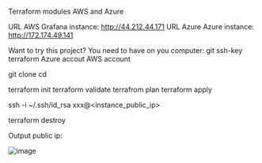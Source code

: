 Terraform modules AWS and Azure

URL AWS Grafana instance: http://44.212.44.171
URL Azure Azure instance: http://172.174.49.141

Want to try this project?
You need to have on you computer:
git
ssh-key
terraform
Azure accout
AWS account

git clone 
cd


terraform init
terraform validate
terrafrom plan
terraform apply

ssh -i ~/.ssh/id_rsa xxx@<instance_public_ip>

terraform destroy

Output public ip:

![image](https://user-images.githubusercontent.com/12457843/210130632-751edbd2-de6d-4371-a790-625b9095aa37.png)
